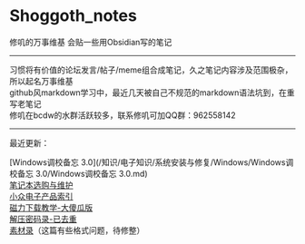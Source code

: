 # Shoggoth_notes

修叽的万事维基 会贴一些用Obsidian写的笔记<br>

---

习惯将有价值的论坛发言/帖子/meme组合成笔记，久之笔记内容涉及范围极杂，所以起名万事维基<br>
github风markdown学习中，最近几天被自己不规范的markdown语法坑到，在重写老笔记<br>
修叽在bcdw的水群活跃较多，联系修叽可加QQ群：962558142<br>

---

最近更新：

[Windows调校备忘 3.0](/知识/电子知识/系统安装与修复/Windows/Windows调校备忘 3.0/Windows调校备忘 3.0.md)<br>
[笔记本选购与维护](/知识/电子知识/硬件设备/笔记本选购/笔记本选购与维护.md)<br>
[小众电子产品索引](/知识/电子知识/硬件设备/小众电子产品索引/小众电子产品索引.md)<br>
[磁力下载教学-大傻瓜版](/磁力下载教学-大傻瓜版/磁力下载教学-大傻瓜版.md)<br>
[解压密码录-已去重](/解压密码/解压密码录-已去重.md)<br>
[素材录](/素材录/素材录.md)（这篇有些格式问题，待修整）<br>
